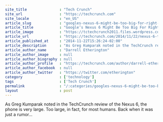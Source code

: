 ```yaml
---
site_title               : "Tech Crunch"
site_url                 : "https://techcrunch.com"
site_locale              : "en_US"
article_slug             : "googles-nexus-6-might-be-too-big-for-right-now-but-right-sized-for-the-future"
article_title            : "Google’s Nexus 6 Might Be Too Big For Right Now, But Right-Sized For The Future"
article_image            : "https://tctechcrunch2011.files.wordpress.com/2014/11/nexus-6-3.jpg?w=764&h=400&crop=1"
article_url              : "https://techcrunch.com/2014/11/22/nexus-6-too-big-to-fail/"
article_published_at     : "2014-11-22T15:26:24-02:00"
article_description      : "As Greg Kumparak noted in the TechCrunch review of the Nexus 6, the phone is very large. Too large, in fact, for most humans. Back when it was just a rumor..."
article_author_name      : "Darrell Etherington"
article_author_image     : null
article_author_biography : null
article_author_profile   : "https://techcrunch.com/author/darrell-etherington/"
article_author_facebook  : null
article_author_twitter   : "https://twitter.com/etherington"
category                 : ['technology']
tags                     : ['Tech Crunch']
permalink                : "/:categories/googles-nexus-6-might-be-too-big-for-right-now-but-right-sized-for-the-future/"
layout                   : post
---
```


As Greg Kumparak noted in the TechCrunch review of the Nexus 6, the phone is very large. Too large, in fact, for most humans. Back when it was just a rumor...
